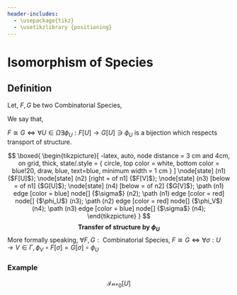 ```yaml
---
header-includes:
  - \usepackage{tikz}
  - \usetikzlibrary {positioning}
---
```

# Isomorphism of Species

## Definition

Let,
  $F, G$ be two Combinatorial Species,

We say that,

$F \cong G \iff \forall U \in \Omega \exists \phi_U: F[U] \longrightarrow G[U] \ni \phi_U$ is a bijection which respects transport of structure.

$$
\boxed{
  \begin{tikzpicture}[
    -latex,
    auto,
    node distance = 3 cm and 4cm,
    on grid,
    thick,
    state/.style = { 
      circle, 
      top color = white, 
      bottom color = blue!20, 
      draw, 
      blue, 
      text=blue, 
      minimum width = 1 cm
    }
  ]
    \node[state] (n1) {$F[U]$};
    \node[state] (n2) [right = of n1] {$F[V]$};
    \node[state] (n3) [below = of n1] {$G[U]$};
    \node[state] (n4) [below = of n2] {$G[V]$};
    \path (n1) edge [color = blue] node[] {$\sigma$} (n2);
    \path (n1) edge [color = red] node[] {$\phi_U$} (n3);
    \path (n2) edge [color = red] node[] {$\phi_V$} (n4);
    \path (n3) edge [color = blue] node[] {$\sigma$} (n4);
  \end{tikzpicture}
}
$$
**$$\text{Transfer of structure by } \phi_U$$**
More formally speaking, $\forall F, G: \text{ Combinatorial Species, } F \cong G \iff \forall \sigma: U \longrightarrow V \in \Gamma, \phi_V \circ F[\sigma] = G[\sigma] \circ \phi_U$

### Example
$$\mathcal{Inv}_0[U]$$
